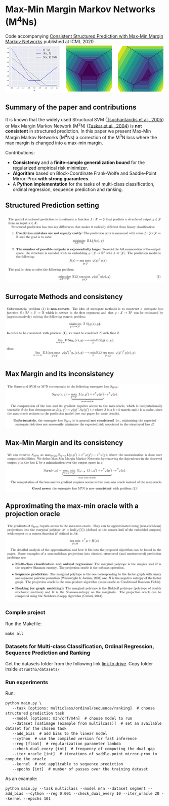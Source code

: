 # Max-Min Margin Markov Networks (M<sup>4</sup>Ns)
Code accompanying [Consistent Structured Prediction with Max-Min Margin Markov Networks](https://arxiv.org/pdf/2007.01012.pdf) published at ICML 2020
![figloss](images/losses.jpg)
## Summary of the paper and contributions

It is known that the widely used Structural SVM ([Tsochantaridis et al., 2005](http://www.jmlr.org/papers/volume6/tsochantaridis05a/tsochantaridis05a.pdf)) or Max Margin Markov Network (M<sup>3</sup>N) ([Taskar et al., 2004](https://papers.nips.cc/paper/2397-max-margin-markov-networks.pdf)) is **not consistent** in structured prediction. In this paper we present Max-Min Margin Markov Networks (M<sup>4</sup>Ns) a correction of the M<sup>3</sup>N loss where the max margin is changed into a max-min margin.

Contributions:
 - **Consistency** and a **finite-sample generalization bound** for the regularized empirical risk minimizer.
 - **Algorithm** based on Block-Coordinate Frank-Wolfe and Saddle-Point Mirror-Prox **with strong guarantees**.
 - A **Python implementation** for the tasks of multi-class classification, ordinal regression, sequence prediction and ranking.

## Structured Prediction setting

![figloss](images/text1.jpg)

## Surrogate Methods and consistency

![figloss](images/text2.jpg)

## Max Margin and its inconsistency

![figloss](images/text3.jpg)

## Max-Min Margin and its consistency

![figloss](images/text4.jpg)

## Approximating the max-min oracle with a projection oracle

![figloss](images/text5.jpg)

### Compile project
Run the Makefile:
```
make all
```

### Datasets for Multi-class Classification, Ordinal Regression, Sequence Prediction and Ranking
Get the datasets folder from the following link [link to drive](a). Copy folder inside ```struntho/datasets/```


### Run experiments
Run: 
```
python main.py \
   --task [options: multiclass/ordinal/sequence/ranking]  # choose structured prediction task
   --model [options: m3n/crf/m4n]  # choose model to run
   --dataset [satimage (example from multilcass)]  # set an available dataset for the chosen task 
   --add_bias  # add bias to the linear model
   --cython  # use the compiled version for fast inference
   --reg [float]  # regularization parameter lambda
   --check_dual_every [int]  # frequency of computing the dual gap
   --iter_oracle [int]  # iterations of saddle-point mirror-prox to compute the oracle
   --kernel  # not applicable to sequence prediction
   --epochs [int]  # number of passes over the training dataset
```
As an example:
```
python main.py --task multiclass --model m4n --dataset segment --add_bias --cython --reg 0.001 --check_dual_every 10 --iter_oracle 20 --kernel --epochs 101
```
